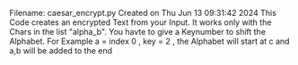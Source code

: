 Filename: caesar_encrypt.py
Created on Thu Jun 13 09:31:42 2024
This Code creates an encrypted Text from your Input.
It works only with the Chars in the list "alpha_b". 
You havte to give a Keynumber to shift the Alphabet.
For Example a = index 0 , key = 2 , the Alphabet will start at c and a,b will be added to the end
